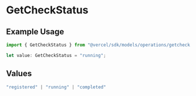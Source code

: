 # GetCheckStatus

## Example Usage

```typescript
import { GetCheckStatus } from "@vercel/sdk/models/operations/getcheck.js";

let value: GetCheckStatus = "running";
```

## Values

```typescript
"registered" | "running" | "completed"
```
